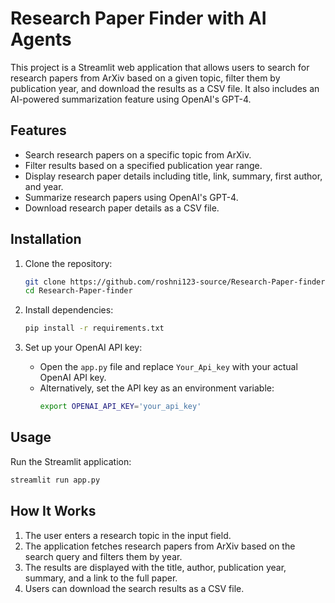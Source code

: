 # Research Paper Finder with AI Agents

This project is a Streamlit web application that allows users to search for research papers from ArXiv based on a given topic, filter them by publication year, and download the results as a CSV file. It also includes an AI-powered summarization feature using OpenAI's GPT-4.

## Features
- Search research papers on a specific topic from ArXiv.
- Filter results based on a specified publication year range.
- Display research paper details including title, link, summary, first author, and year.
- Summarize research papers using OpenAI's GPT-4.
- Download research paper details as a CSV file.

## Installation

1. Clone the repository:
   ```bash
   git clone https://github.com/roshni123-source/Research-Paper-finder.git
   cd Research-Paper-finder
   ```

2. Install dependencies:
   ```bash
   pip install -r requirements.txt
   ```

3. Set up your OpenAI API key:
   - Open the `app.py` file and replace `Your_Api_key` with your actual OpenAI API key.
   - Alternatively, set the API key as an environment variable:
     ```bash
     export OPENAI_API_KEY='your_api_key'
     ```
          
## Usage
Run the Streamlit application:
```bash
streamlit run app.py
```

## How It Works
1. The user enters a research topic in the input field.
2. The application fetches research papers from ArXiv based on the search query and filters them by year.
3. The results are displayed with the title, author, publication year, summary, and a link to the full paper.
4. Users can download the search results as a CSV file.

